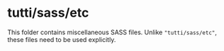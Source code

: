 # tutti/sass/etc

This folder contains miscellaneous SASS files. Unlike `"tutti/sass/etc"`, these files
need to be used explicitly.
